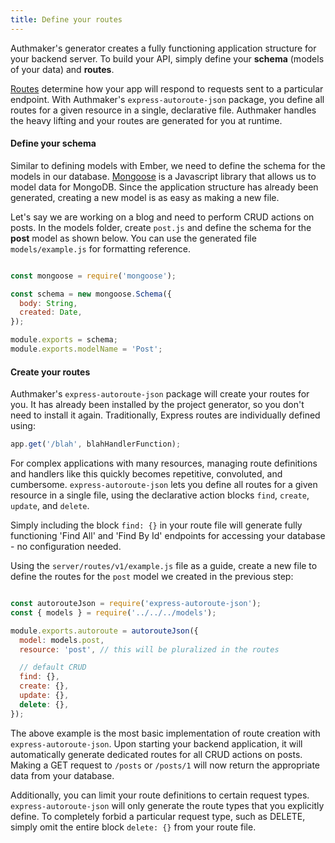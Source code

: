 ```yaml
---
title: Define your routes
---
```


Authmaker's generator creates a fully functioning application structure for your backend server. To build your API, simply define your **schema** (models of your data) and **routes**.

[Routes](http://expressjs.com/en/guide/routing.html) determine how your app will respond to requests sent to a particular endpoint. With Authmaker's `express-autoroute-json` package, you define all routes for a given resource in a single, declarative file. Authmaker handles the heavy lifting and your routes are generated for you at runtime.

#### Define your schema

Similar to defining models with Ember, we need to define the schema for the models in our database. [Mongoose](http://mongoosejs.com/index.html) is a Javascript library that allows us to model data for MongoDB. Since the application structure has already been generated, creating a new model is as easy as making a new file.

Let's say we are working on a blog and need to perform CRUD actions on posts. In the models folder, create `post.js` and define the schema for the **post** model as shown below. You can use the generated file `models/example.js` for formatting reference.

```javascript {data-filename=models/post.js}

const mongoose = require('mongoose');

const schema = new mongoose.Schema({
  body: String,
  created: Date,
});

module.exports = schema;
module.exports.modelName = 'Post';
```

#### Create your routes

Authmaker's `express-autoroute-json` package will create your routes for you. It has already been installed by the project generator, so you don't need to install it again. Traditionally, Express routes are individually defined using:

```javascript
app.get('/blah', blahHandlerFunction);
```

For complex applications with many resources, managing route definitions and handlers like this quickly becomes repetitive, convoluted, and cumbersome. `express-autoroute-json` lets you define all routes for a given resource in a single file, using the declarative action blocks `find`, `create`, `update`, and `delete`.

Simply including the block `find: {}` in your route file will generate fully functioning 'Find All' and 'Find By Id' endpoints for accessing your database - no configuration needed.

Using the `server/routes/v1/example.js` file as a guide, create a new file to define the routes for the `post` model we created in the previous step:

```javascript {data-filename=server/routes/v1/post.js}

const autorouteJson = require('express-autoroute-json');
const { models } = require('../../../models');

module.exports.autoroute = autorouteJson({
  model: models.post,
  resource: 'post', // this will be pluralized in the routes

  // default CRUD
  find: {},
  create: {},
  update: {},
  delete: {},
});
```

The above example is the most basic implementation of route creation with `express-autoroute-json`. Upon starting your backend application, it will automatically generate dedicated routes for all CRUD actions on posts. Making a GET request to `/posts` or `/posts/1` will now return the appropriate data from your database.

Additionally, you can limit your route definitions to certain request types. `express-autoroute-json` will only generate the route types that you explicitly define. To completely forbid a particular request type, such as DELETE, simply omit the entire block `delete: {}` from your route file.
